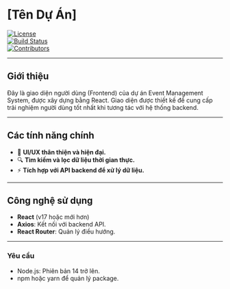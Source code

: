 # **[Tên Dự Án]**

[![License](https://img.shields.io/badge/license-MIT-blue.svg)](LICENSE)  
[![Build Status](https://img.shields.io/badge/build-passing-brightgreen)](https://github.com/MTrung0903/frontend-event-management-system/actions)  
[![Contributors](https://img.shields.io/github/contributors/MTrung0903/frontend-event-management-system)](https://github.com/MTrung0903/frontend-event-management-system/graphs/contributors)

---

## Giới thiệu

Đây là giao diện người dùng (Frontend) của dự án Event Management System, được xây dựng bằng React. Giao diện được thiết kế để cung cấp trải nghiệm người dùng tốt nhất khi tương tác với hệ thống backend.

---

## Các tính năng chính

- 🎨 **UI/UX thân thiện và hiện đại.**
- 🔍 **Tìm kiếm và lọc dữ liệu thời gian thực.**
- ⚡ **Tích hợp với API backend để xử lý dữ liệu.**
---

## Công nghệ sử dụng

- **React** (v17 hoặc mới hơn)
- **Axios**: Kết nối với backend API.
- **React Router**: Quản lý điều hướng.
  
---
### Yêu cầu
- Node.js: Phiên bản 14 trở lên.
- npm hoặc yarn để quản lý package.
